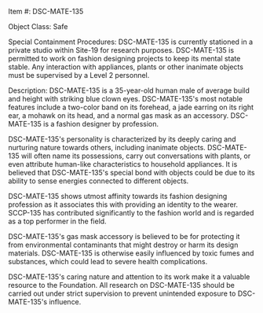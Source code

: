 Item #: DSC-MATE-135

Object Class: Safe

Special Containment Procedures: DSC-MATE-135 is currently stationed in a private studio within Site-19 for research purposes. DSC-MATE-135 is permitted to work on fashion designing projects to keep its mental state stable. Any interaction with appliances, plants or other inanimate objects must be supervised by a Level 2 personnel.

Description: DSC-MATE-135 is a 35-year-old human male of average build and height with striking blue clown eyes. DSC-MATE-135's most notable features include a two-color band on its forehead, a jade earring on its right ear, a mohawk on its head, and a normal gas mask as an accessory. DSC-MATE-135 is a fashion designer by profession.

DSC-MATE-135's personality is characterized by its deeply caring and nurturing nature towards others, including inanimate objects. DSC-MATE-135 will often name its possessions, carry out conversations with plants, or even attribute human-like characteristics to household appliances. It is believed that DSC-MATE-135's special bond with objects could be due to its ability to sense energies connected to different objects.

DSC-MATE-135 shows utmost affinity towards its fashion designing profession as it associates this with providing an identity to the wearer. SCCP-135 has contributed significantly to the fashion world and is regarded as a top performer in the field.

DSC-MATE-135's gas mask accessory is believed to be for protecting it from environmental contaminants that might destroy or harm its design materials. DSC-MATE-135 is otherwise easily influenced by toxic fumes and substances, which could lead to severe health complications.

DSC-MATE-135's caring nature and attention to its work make it a valuable resource to the Foundation. All research on DSC-MATE-135 should be carried out under strict supervision to prevent unintended exposure to DSC-MATE-135's influence.